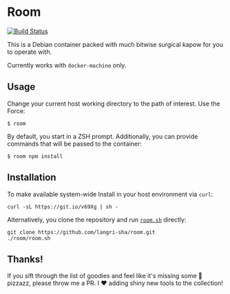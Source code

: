 # Room

[![Build Status][travis_badge]][travis]

This is a Debian container packed with much bitwise surgical kapow for you to operate with.

Currently works with `docker-machine` only.

## Usage

Change your current host working directory to the path of interest. Use the Force:

```
$ room
```

By default, you start in a ZSH prompt. Additionally, you can provide commands that will be passed to the container:

```
$ room npm install
```

## Installation

To make available system-wide Install in your host environment via `curl`:

```
curl -sL https://git.io/v69Xg | sh -
```

Alternatively, you clone the repository and run [`room.sh`](room.sh) directly:

```
git clone https://github.com/langri-sha/room.git
./room/room.sh
```

## Thanks!

If you sift through the list of goodies and feel like it's missing some :lollipop: pizzazz, please throw me a PR. I :heart: adding shiny new tools to the collection!

[travis_badge]: https://travis-ci.org/langri-sha/room.svg?branch=master
[travis]: https://travis-ci.org/langri-sha/room
[room.sh]: https://raw.githubusercontent.com/langri-sha/room/master/room.sh
